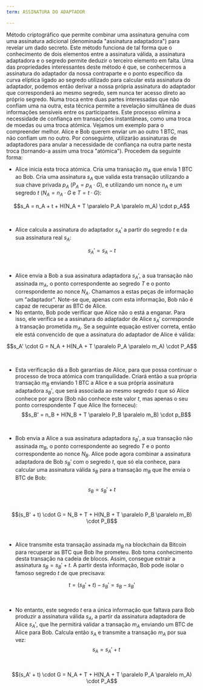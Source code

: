 ```yaml
---
term: ASSINATURA DO ADAPTADOR

---
```

Método criptográfico que permite combinar uma assinatura genuína com uma assinatura adicional (denominada "assinatura adaptadora") para revelar um dado secreto. Este método funciona de tal forma que o conhecimento de dois elementos entre a assinatura válida, a assinatura adaptadora e o segredo permite deduzir o terceiro elemento em falta. Uma das propriedades interessantes deste método é que, se conhecermos a assinatura do adaptador da nossa contraparte e o ponto específico da curva elíptica ligado ao segredo utilizado para calcular esta assinatura do adaptador, podemos então derivar a nossa própria assinatura do adaptador que corresponderá ao mesmo segredo, sem nunca ter acesso direto ao próprio segredo. Numa troca entre duas partes interessadas que não confiam uma na outra, esta técnica permite a revelação simultânea de duas informações sensíveis entre os participantes. Este processo elimina a necessidade de confiança em transacções instantâneas, como uma troca de moedas ou uma troca atómica. Vejamos um exemplo para o compreender melhor. Alice e Bob querem enviar um ao outro 1 BTC, mas não confiam um no outro. Por conseguinte, utilizarão assinaturas de adaptadores para anular a necessidade de confiança na outra parte nesta troca (tornando-a assim uma troca "atómica"). Procedem da seguinte forma:


- Alice inicia esta troca atómica. Cria uma transação $m_A$ que envia 1 BTC ao Bob. Cria uma assinatura $s_A$ que valida esta transação utilizando a sua chave privada $p_A$ ($P_A = p_A \cdot G$), e utilizando um nonce $n_A$ e um segredo $t$ ($N_A = n_A \cdot G$ e $T = t \cdot G$):

$$s_A = n_A + t + H(N_A + T \paralelo P_A \paralelo m_A) \cdot p_A$$

&nbsp;


- Alice calcula a assinatura do adaptador $s_A'$ a partir do segredo $t$ e da sua assinatura real $s_A$:

$$s_A' = s_A - t$$

&nbsp;


- Alice envia a Bob a sua assinatura adaptadora $s_A'$, a sua transação não assinada $m_A$, o ponto correspondente ao segredo $T$ e o ponto correspondente ao nonce $N_A$. Chamamos a estas peças de informação um "adaptador". Note-se que, apenas com esta informação, Bob não é capaz de recuperar as BTC de Alice.
- No entanto, Bob pode verificar que Alice não o está a enganar. Para isso, ele verifica se a assinatura do adaptador de Alice $s_A'$ corresponde à transação prometida $m_A$. Se a seguinte equação estiver correta, então ele está convencido de que a assinatura do adaptador de Alice é válida:

$$s_A' \cdot G = N_A + H(N_A + T \paralelo P_A \paralelo m_A) \cdot P_A$$

&nbsp;


- Esta verificação dá a Bob garantias de Alice, para que possa continuar o processo de troca atómica com tranquilidade. Criará então a sua própria transação $m_B$ enviando 1 BTC a Alice e a sua própria assinatura adaptadora $s_B'$, que será associada ao mesmo segredo $t$ que só Alice conhece por agora (Bob não conhece este valor $t$, mas apenas o seu ponto correspondente $T$ que Alice lhe forneceu): $$s_B' = n_B + H(N_B + T \paralelo P_B \paralelo m_B) \cdot p_B$$

&nbsp;


- Bob envia a Alice a sua assinatura adaptadora $s_B'$, a sua transação não assinada $m_B$, o ponto correspondente ao segredo $T$ e o ponto correspondente ao nonce $N_B$. Alice pode agora combinar a assinatura adaptadora de Bob $s_B'$ com o segredo $t$, que só ela conhece, para calcular uma assinatura válida $s_B$ para a transação $m_B$ que lhe envia o BTC de Bob:

$$s_B = s_B' + t$$

&nbsp;

$$(s_B' + t) \cdot G = N_B + T + H(N_B + T \paralelo P_B \paralelo m_B) \cdot P_B$$

&nbsp;


- Alice transmite esta transação assinada $m_B$ na blockchain da Bitcoin para recuperar as BTC que Bob lhe prometeu. Bob toma conhecimento desta transação na cadeia de blocos. Assim, consegue extrair a assinatura $s_B = s_B' + t$. A partir desta informação, Bob pode isolar o famoso segredo $t$ de que precisava:

$$t = (s_B' + t) - s_B' = s_B - s_B'$$

&nbsp;


- No entanto, este segredo $t$ era a única informação que faltava para Bob produzir a assinatura válida $s_A$, a partir da assinatura adaptadora de Alice $s_A'$, que lhe permitirá validar a transação $m_A$ enviando um BTC de Alice para Bob. Calcula então $s_A$ e transmite a transação $m_A$ por sua vez: $$s_A = s_A' + t$$

&nbsp;

$$(s_A' + t) \cdot G = N_A + T + H(N_A + T \paralelo P_A \paralelo m_A) \cdot P_A$$